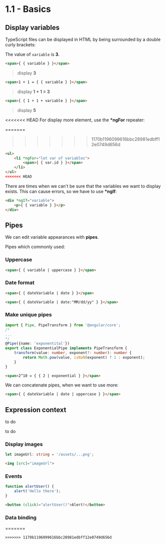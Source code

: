 # 1.1 - Basics

## Display variables

TypeScript files can be displayed in HTML by being surrounded by a double curly brackets:

The value of `variable` is **3**.

``` html
<span>{ { variable } }</span>
```

> display **3**

``` html
<span>1 + 1 = { { variable } }</span>
```
> display **1 + 1 = 3**

``` html
<span>{ { 1 + 1 + variable } }</span>
```
> display **5**

<<<<<<< HEAD
For display more element, use the **\*ngFor** repeater:

=======
>>>>>>> 1170b1196099616bbc28981edbff12e0749d656d
``` html
<ul>
    <li *ngFor="let var of variables">
        <span>{ { var.id } }</span>
    </li>
</ul>
<<<<<<< HEAD
```

There are times when we can't be sure that the variables we want to display exists. This can cause errors, so we have to use **\*ngIf**:

``` html
<div *ngIf="variable">
    <p>{ { variable } }</p>
</div>
```

## Pipes

We can edit variable appearances with **pipes**.

Pipes which commonly used:

### Uppercase

``` html
<span>{ { variable | uppercase } }</span>
```

### Date format

``` html
<span>{ { dateVariable | date } }</span>
```

``` html
<span>{ { dateVariable | date:"MM/dd/yy" } }</span>
```

### Make unique pipes

``` typescript
import { Pipe, PipeTransform } from '@angular/core';
/*
...
*/
@Pipe({name: 'exponentital'})
export class ExponentialPipe implements PipeTransform {
    transform(value: number, exponent?: number): number {
        return Math.pow(value, isNaN(exponent) ? 1 : exponent);
    }
}
```

``` html
<span>2^10 = { { 2 | exponential } }</span>
```

We can concatenate pipes, when we want to use more:

``` html
<span>{ { dateVariable | date | uppercase } }</span>
```

## Expression context

to do

to do

### Display images

``` typescript
let imageUrl: string = '/assets/...png';
```

``` html
<img [src]="imageUrl">
```

### Events

``` typescript
function alertUser() {
    alert('Hello there');
}
```

``` html
<button (click)="alertUser()">Alert!</button>
```

### Data binding

=======
```
>>>>>>> 1170b1196099616bbc28981edbff12e0749d656d
